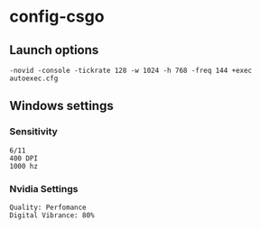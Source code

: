 # config-csgo
## Launch options
```
-novid -console -tickrate 128 -w 1024 -h 768 -freq 144 +exec autoexec.cfg
```
## Windows settings
### Sensitivity
```
6/11
400 DPI
1000 hz
```
### Nvidia Settings
```
Quality: Perfomance
Digital Vibrance: 80%
```
### 
